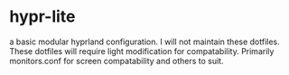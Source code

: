 # hypr-lite
a basic modular hyprland configuration. 
I will not maintain these dotfiles. 
These dotfiles will require light modification for compatability. Primarily monitors.conf for screen compatability and others to suit.
